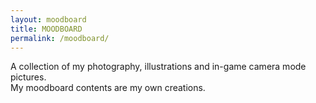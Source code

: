 ```yaml
---
layout: moodboard
title: MOODBOARD
permalink: /moodboard/
---
```


A collection of my photography, illustrations and in-game camera mode pictures.  
My moodboard contents are my own creations. 

